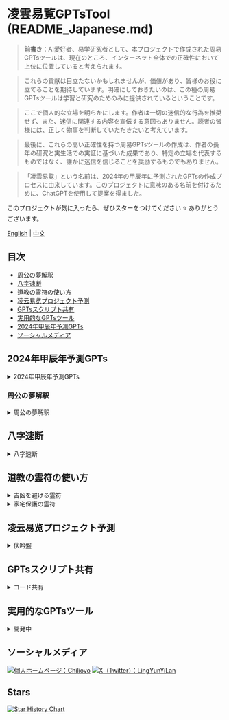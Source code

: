 # 凌雲易覧GPTsTool (README_Japanese.md)

> **前書き**：AI愛好者、易学研究者として、本プロジェクトで作成された周易GPTsツールは、現在のところ、インターネット全体での正確性において上位に位置していると考えられます。

> これらの貢献は目立たないかもしれませんが、価値があり、皆様のお役に立てることを期待しています。明確にしておきたいのは、この種の周易GPTsツールは学習と研究のためのみに提供されているということです。

> ここで個人的な立場を明らかにします。作者は一切の迷信的な行為を推奨せず、また、迷信に関連する内容を宣伝する意図もありません。読者の皆様には、正しく物事を判断していただきたいと考えています。

> 最後に、これらの高い正確性を持つ周易GPTsツールの作成は、作者の長年の研究と実生活での実証に基づいた成果であり、特定の立場を代表するものではなく、誰かに迷信を信じることを奨励するものでもありません。

> 「凌雲易覧」という名前は、2024年の甲辰年に予測されたGPTsの作成プロセスに由来しています。このプロジェクトに意味のある名前を付けるために、ChatGPTを使用して提案を得ました。

このプロジェクトが気に入ったら、ぜひスターをつけてください ⭐ ありがとうございます。

[English](./README_English.md) | [中文](./README.md)

## 目次
- [周公の夢解釈](#周公の夢解釈)
- [八字速断](#八字速断)
- [道教の霊符の使い方](#道教の霊符の使い方)
- [凌云易览プロジェクト予測](#凌云易览プロジェクト予測)
- [GPTsスクリプト共有](#gptsスクリプト共有)
- [実用的なGPTsツール](#実用的なgptsツール)
- [2024年甲辰年予測GPTs](#2024年甲辰年予測gpts)
- [ソーシャルメディア](#ソーシャルメディア)

## 2024年甲辰年予測GPTs
<details>
<summary>2024年甲辰年予測GPTs</summary>

#### [2024年甲辰年予測GPTs](https://chatgpt.com/g/g-mp3gLcbXr-xiao-liu-ren-ling-yun-yi-lan)

##### 更新履歴

- 2024-02-20

  2024甲辰年予測GPTsツールの作成

- 2024-02-22

  2024甲辰年の月次予測を追加

- 2024-02-27

  2024甲辰年の月次気候変動予測を追加

- 2024-02-28

  2024甲辰年の月次五行喜用を追加

- 2024-02-29

  2024甲辰年の月次干支関係を追加

- 2024-10-1

  2024甲辰年予測GPTsツールを閉鎖

</details>

### 周公の夢解釈
<details>
<summary>周公の夢解釈</summary>

> 中国には「役人は刑罰を問う、富豪は災難を問う、庶民は財運を問う」ということわざがあります。

> 富豪でも貧乏でも、高官でも庶民でも、七災八難を避けることはできません。

> 夢は睡眠中の心理的な活動であり、神の啓示でもなく、魂が体から離れて行う他人事でもありません。したがって、夢を科学的に解析することによってのみ、夢と現実生活との関連性を明らかにすることができます。

#### [周公の夢解釈GPTs](https://chatgpt.com/g/g-AYIr58KIj-zhou-gong-jie-meng-ling-yun-yi-lan)

<div align="center">
  <a href="https://github.com/Chiliovo/Lingyun-Yilan/blob/main/Zhou%20Gong's%20Dream%20Interpretation/Demo.mp4?raw=true" download="ZhouGong-Dream-Interpretation.mp4">
    <img src="https://github.com/Chiliovo/Lingyun-Yilan/blob/main/Zhou%20Gong's%20Dream%20Interpretation/Demo.gif?raw=true" alt="最も正確な周公の夢解釈AI GPTs" style="width:80%; border-radius:10px; transition: transform .2s;" onmouseover="this.style.transform='scale(1.05)'" onmouseout="this.style.transform='scale(1)'">
  </a>
  <p><em>ビデオ解釈を今すぐ体験</em></p>
</div>

##### 更新履歴

- 2024-08-15

  周公の夢解釈GPTsツールの作成

- 2024-08-16

  人物の夢解釈を追加

  男女の恋愛の夢解釈を追加

  結婚生活の夢解釈を追加

  社交活動の夢解釈を追加

  ビジネス活動の夢解釈を追加

  日常行動の夢解釈を追加

  生活の細部の夢解釈を追加

  色と味の夢解釈を追加

  心理的活動の夢解釈を追加

  宗教神話の夢解釈を追加

  法的活動の夢解釈を追加

  軍事活動の夢解釈を追加

  植物の夢解釈を追加

  恐怖事件の夢解釈を追加

  気象現象の夢解釈を追加

  鉱業と山水の夢解釈を追加

  自然の火光の夢解釈を追加

  空中の鳥類の夢解釈を追加

  空中の昆虫の夢解釈を追加

  水中生物の夢解釈を追加

  陸上動物の夢解釈を追加

  交通道路の夢解釈を追加

- 2024-08-17

  家屋と住居の夢解釈を追加

  建築装飾の夢解釈を追加

  家具用品の夢解釈を追加

- 2024-08-18

  既知の問題を修正

- 2024-10-2

  既知の問題を修正

</details>

## 八字速断
<details>
<summary>八字速断</summary>

> この世界には、絶対的な意味での善人や悪人は存在せず、自己のエネルギーを増強できる人と消耗させる人だけがいます。

> 人の行動パターンは四柱八字モデルで表すことができます。つまり、特定の時間、空間、人物、行動が共に作用して最終的な結果を決定します。

> 個人が生まれたその瞬間、天地の磁場エネルギーが体内に注入され、それがある程度その人の人生の軌跡を決定します。これがいわゆる「運命」というものです。

#### [八字速断GPTs](https://chatgpt.com/g/g-IOIhAacaZ-ba-zi-su-duan-ling-yun-yi-lan)

<div align="center">
  <a href="https://github.com/Chiliovo/Lingyun-Yilan/blob/main/AI%20fortune-telling/freecompress-AI%20fortune-telling.mp4?raw=true" download="AI-fortune-telling.mp4">
    <img src="https://github.com/Chiliovo/Lingyun-Yilan/blob/main/AI%20fortune-telling/AI%20fortune-telling.gif?raw=true" alt="八字速断デモビデオ" style="width:80%; border-radius:10px;">
  </a>
  <p><em>ビデオ解釈を今すぐ体験</em></p>
</div>

##### 更新履歴

- 2024-10-1

  八字速断GPTsツールの作成

- 2024-10-3

  配列の問題を修正

- 2024-10-5

  バージョン1.6に更新

- 2024-10-6

  配列の問題を調整（推奨：配列画像または八字四柱を直接アップロードしてください。例：壬寅年、壬寅月、壬寅日、壬寅時、男性）

- 2024-10-12

  更新 婚姻感情の精度を高める（もし不正確な場合は、全セッションを削除し、新しい対話を再読み込みし、後続で引き続き更新します）

- 2024-10-13

  更新 富のパターンの精度を高める（もし不正確な場合は、全セッションを削除し、新しい対話を再読み込みし、後続で引き続き更新します）

- 2024-10-14

  更新 病気の問題を判断する

</details>

## 道教の霊符の使い方

<details>

<summary>吉凶を避ける霊符</summary>

**[伝送中](https://github.com/Chiliovo)**

</details>

<details>

<summary>家宅保護の霊符</summary>

**[伝送中](https://github.com/Chiliovo)**

</details>

## 凌云易览プロジェクト予測

<details>

> 一部の事柄は進展が遅く、数日から十数日後にならないと結果が出ないことがあります。そのような場合、すぐに決断を下す必要はありませんが、事前に準備しておくことが重要です。

> では、物事が順調に進むのか、それとも困難に直面するのか、どう判断すれば良いのでしょうか？ 占いの中で主要な要素がどの宮に配置され、その宮が吉門に対応するか凶門に対応するかを見ます。

> もし吉門に対応するならば、物事は順調に進むでしょう。しかし、凶門に対応する場合は、障害や遅延が発生する可能性があるため、十分な準備が必要です。

<summary>伏吟盤</summary>

### [GPTs解釈例](https://github.com/Chiliovo)

<table align="center">
  <tr>
    <td align="center">
      <img src="https://github.com/Chiliovo/Lingyun-Yilan/blob/main/Qi%20Men%20Dun%20Jia/Qimen%20Dunjia%20Interpretation%20-%20Example/1.jpg" width="300px" />
    </td>
    <td align="center">
      <img src="https://github.com/Chiliovo/Lingyun-Yilan/blob/main/Qi%20Men%20Dun%20Jia/Qimen%20Dunjia%20Interpretation%20-%20Example/2.jpg" width="300px" />
    </td>
  </tr>
  <tr>
    <td align="center">
      <img src="https://github.com/Chiliovo/Lingyun-Yilan/blob/main/Qi%20Men%20Dun%20Jia/Qimen%20Dunjia%20Interpretation%20-%20Example/3.jpg" width="300px" />
    </td>
    <td align="center">
      <img src="https://github.com/Chiliovo/Lingyun-Yilan/blob/main/Qi%20Men%20Dun%20Jia/Qimen%20Dunjia%20Interpretation%20-%20Example/4.jpg" width="300px" />
    </td>
  </tr>
</table>

- **2024年10月21日 22:17**

  **次の干支要素で起局**：  
  年：甲辰 (Jia-Chen)  
  月：甲戌 (Jia-Xu)  
  日：戊午 (Wu-Wu)  
  時：癸亥 (Gui-Hai)  
  **占事**：このプロジェクトの今後の進展を予測

</details>

## GPTsスクリプト共有

<details>

<summary>コード共有</summary>

jsx
プロジェクト完成時に共有予定

</details>

## 実用的なGPTsツール

<details>

<summary>開発中</summary>

**[順次さらに多くの実用的な易学GPTsツールを作成中](https://github.com/Chiliovo)**

</details>

## ソーシャルメディア
[![個人ホームページ：Chiliovo](https://img.shields.io/badge/GitHub-Chiliovo-green?style=social&logo=github)](https://github.com/Chiliovo)
[![X（Twitter）：LingYunYiLan](https://img.shields.io/twitter/follow/LingyunYilan?style=social)](https://twitter.com/LingyunYilan)

## Stars
[![Star History Chart](https://api.star-history.com/svg?repos=LingYunYiLan/GPTsTool&type=Timeline)](https://star-history.com/#LingYunYiLan/GPTsTool&Timeline)
